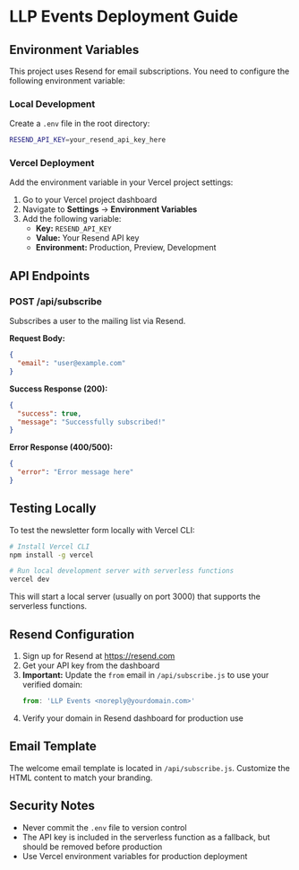 # LLP Events Deployment Guide

## Environment Variables

This project uses Resend for email subscriptions. You need to configure the following environment variable:

### Local Development

Create a `.env` file in the root directory:

```bash
RESEND_API_KEY=your_resend_api_key_here
```

### Vercel Deployment

Add the environment variable in your Vercel project settings:

1. Go to your Vercel project dashboard
2. Navigate to **Settings** → **Environment Variables**
3. Add the following variable:
   - **Key:** `RESEND_API_KEY`
   - **Value:** Your Resend API key
   - **Environment:** Production, Preview, Development

## API Endpoints

### POST /api/subscribe

Subscribes a user to the mailing list via Resend.

**Request Body:**
```json
{
  "email": "user@example.com"
}
```

**Success Response (200):**
```json
{
  "success": true,
  "message": "Successfully subscribed!"
}
```

**Error Response (400/500):**
```json
{
  "error": "Error message here"
}
```

## Testing Locally

To test the newsletter form locally with Vercel CLI:

```bash
# Install Vercel CLI
npm install -g vercel

# Run local development server with serverless functions
vercel dev
```

This will start a local server (usually on port 3000) that supports the serverless functions.

## Resend Configuration

1. Sign up for Resend at https://resend.com
2. Get your API key from the dashboard
3. **Important:** Update the `from` email in `/api/subscribe.js` to use your verified domain:
   ```javascript
   from: 'LLP Events <noreply@yourdomain.com>'
   ```
4. Verify your domain in Resend dashboard for production use

## Email Template

The welcome email template is located in `/api/subscribe.js`. Customize the HTML content to match your branding.

## Security Notes

- Never commit the `.env` file to version control
- The API key is included in the serverless function as a fallback, but should be removed before production
- Use Vercel environment variables for production deployment

